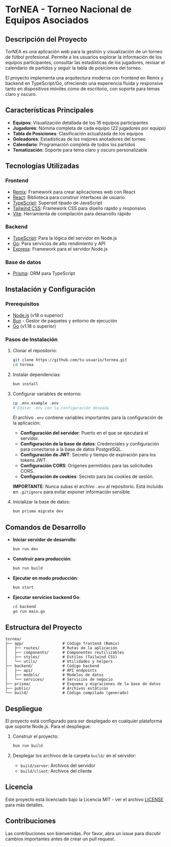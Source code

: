 # TorNEA - Torneo Nacional de Equipos Asociados

## Descripción del Proyecto

TorNEA es una aplicación web para la gestión y visualización de un torneo de fútbol profesional. Permite a los usuarios explorar la información de los equipos participantes, consultar las estadísticas de los jugadores, revisar el calendario de partidos y seguir la tabla de posiciones del torneo.

El proyecto implementa una arquitectura moderna con frontend en Remix y backend en TypeScript/Go, ofreciendo una experiencia fluida y responsive tanto en dispositivos móviles como de escritorio, con soporte para temas claro y oscuro.

## Características Principales

- **Equipos**: Visualización detallada de los 16 equipos participantes
- **Jugadores**: Nómina completa de cada equipo (22 jugadores por equipo)
- **Tabla de Posiciones**: Clasificación actualizada de los equipos
- **Goleadores**: Estadísticas de los mejores anotadores del torneo
- **Calendario**: Programación completa de todos los partidos
- **Tematización**: Soporte para tema claro y oscuro personalizable

## Tecnologías Utilizadas

### Frontend
- [Remix](https://remix.run/): Framework para crear aplicaciones web con React
- [React](https://reactjs.org/): Biblioteca para construir interfaces de usuario
- [TypeScript](https://www.typescriptlang.org/): Superset tipado de JavaScript
- [Tailwind CSS](https://tailwindcss.com/): Framework CSS para diseño rápido y responsivo
- [Vite](https://vitejs.dev/): Herramienta de compilación para desarrollo rápido

### Backend
- [TypeScript](https://www.typescriptlang.org/): Para la lógica del servidor en Node.js
- [Go](https://golang.org/): Para servicios de alto rendimiento y API
- [Express](https://expressjs.com/): Framework para el servidor Node.js

### Base de datos
- [Prisma](https://www.prisma.io/): ORM para TypeScript

## Instalación y Configuración

### Prerequisitos

- [Node.js](https://nodejs.org/) (v18 o superior)
- [Bun](https://bun.sh/) - Gestor de paquetes y entorno de ejecución
- [Go](https://golang.org/) (v1.18 o superior)

### Pasos de Instalación

1. Clonar el repositorio:
   ```bash
   git clone https://github.com/tu-usuario/tornea.git
   cd tornea
   ```

2. Instalar dependencias:
   ```bash
   bun install
   ```

3. Configurar variables de entorno:
   ```bash
   cp .env.example .env
   # Editar .env con la configuración deseada
   ```

   El archivo `.env` contiene variables importantes para la configuración de la aplicación:
   
   - **Configuración del servidor**: Puerto en el que se ejecutará el servidor.
   - **Configuración de la base de datos**: Credenciales y configuración para conectarse a la base de datos PostgreSQL.
   - **Configuración de JWT**: Secreto y tiempo de expiración para los tokens JWT.
   - **Configuración CORS**: Orígenes permitidos para las solicitudes CORS.
   - **Configuración de cookies**: Secreto para las cookies de sesión.
   
   **IMPORTANTE**: Nunca subas el archivo `.env` al repositorio. Está incluido en `.gitignore` para evitar exponer información sensible.

4. Inicializar la base de datos:
   ```bash
   bun prisma migrate dev
   ```

## Comandos de Desarrollo

- **Iniciar servidor de desarrollo**:
  ```bash
  bun run dev
  ```

- **Construir para producción**:
  ```bash
  bun run build
  ```

- **Ejecutar en modo producción**:
  ```bash
  bun start
  ```

- **Ejecutar servicios backend Go**:
  ```bash
  cd backend
  go run main.go
  ```

## Estructura del Proyecto

```
tornea/
├── app/                 # Código frontend (Remix)
│   ├── routes/          # Rutas de la aplicación
│   ├── components/      # Componentes reutilizables
│   ├── styles/          # Estilos (Tailwind CSS)
│   └── utils/           # Utilidades y helpers
├── backend/             # Código backend
│   ├── api/             # API endpoints
│   ├── models/          # Modelos de datos
│   └── services/        # Servicios de negocio
├── prisma/              # Esquema y migraciones de la base de datos
├── public/              # Archivos estáticos
└── build/               # Código compilado (generado)
```

## Despliegue

El proyecto está configurado para ser desplegado en cualquier plataforma que soporte Node.js. Para el despliegue:

1. Construir el proyecto:
   ```bash
   bun run build
   ```

2. Desplegar los archivos de la carpeta `build/` en el servidor:
   - `build/server`: Archivos del servidor
   - `build/client`: Archivos del cliente

## Licencia

Este proyecto está licenciado bajo la Licencia MIT - ver el archivo [LICENSE](LICENSE) para más detalles.

## Contribuciones

Las contribuciones son bienvenidas. Por favor, abra un issue para discutir cambios importantes antes de crear un pull request.
